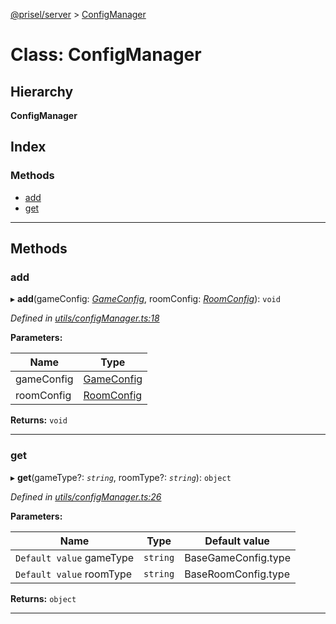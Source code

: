 [@prisel/server](../README.md) > [ConfigManager](../classes/configmanager.md)

# Class: ConfigManager

## Hierarchy

**ConfigManager**

## Index

### Methods

* [add](configmanager.md#add)
* [get](configmanager.md#get)

---

## Methods

<a id="add"></a>

###  add

▸ **add**(gameConfig: *[GameConfig](../#gameconfig)*, roomConfig: *[RoomConfig](../#roomconfig)*): `void`

*Defined in [utils/configManager.ts:18](https://github.com/SeawolvesAtCali/prisel/blob/363ed4a/packages/server/utils/configManager.ts#L18)*

**Parameters:**

| Name | Type |
| ------ | ------ |
| gameConfig | [GameConfig](../#gameconfig) |
| roomConfig | [RoomConfig](../#roomconfig) |

**Returns:** `void`

___
<a id="get"></a>

###  get

▸ **get**(gameType?: *`string`*, roomType?: *`string`*): `object`

*Defined in [utils/configManager.ts:26](https://github.com/SeawolvesAtCali/prisel/blob/363ed4a/packages/server/utils/configManager.ts#L26)*

**Parameters:**

| Name | Type | Default value |
| ------ | ------ | ------ |
| `Default value` gameType | `string` |  BaseGameConfig.type |
| `Default value` roomType | `string` |  BaseRoomConfig.type |

**Returns:** `object`

___

